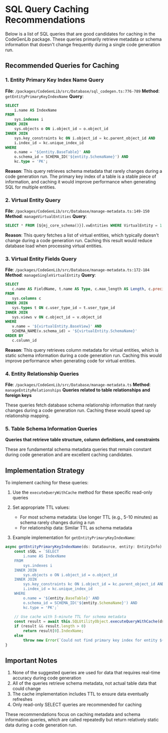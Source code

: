# SQL Query Caching Recommendations

Below is a list of SQL queries that are good candidates for caching in the CodeGenLib package. These queries primarily retrieve metadata or schema information that doesn't change frequently during a single code generation run.

## Recommended Queries for Caching

### 1. Entity Primary Key Index Name Query
**File**: `/packages/CodeGenLib/src/Database/sql_codegen.ts:776-789`
**Method**: `getEntityPrimaryKeyIndexName`
**Query**:
```sql
SELECT
    i.name AS IndexName
FROM
    sys.indexes i
INNER JOIN
    sys.objects o ON i.object_id = o.object_id
INNER JOIN
    sys.key_constraints kc ON i.object_id = kc.parent_object_id AND
    i.index_id = kc.unique_index_id
WHERE
    o.name = '${entity.BaseTable}' AND
    o.schema_id = SCHEMA_ID('${entity.SchemaName}') AND
    kc.type = 'PK';
```
**Reason**: This query retrieves schema metadata that rarely changes during a code generation run. The primary key index of a table is a stable piece of information, and caching it would improve performance when generating SQL for multiple entities.

### 2. Virtual Entity Query
**File**: `/packages/CodeGenLib/src/Database/manage-metadata.ts:149-150`
**Method**: `manageVirtualEntities`
**Query**:
```sql
SELECT * FROM [${mj_core_schema()}].vwEntities WHERE VirtualEntity = 1
```
**Reason**: This query fetches a list of virtual entities, which typically doesn't change during a code generation run. Caching this result would reduce database load when processing virtual entities.

### 3. Virtual Entity Fields Query
**File**: `/packages/CodeGenLib/src/Database/manage-metadata.ts:172-184`
**Method**: `manageSingleVirtualEntity`
**Query**:
```sql
SELECT
   c.name AS FieldName, t.name AS Type, c.max_length AS Length, c.precision Precision, c.scale Scale, c.is_nullable AllowsNull
FROM
   sys.columns c
INNER JOIN
   sys.types t ON c.user_type_id = t.user_type_id
INNER JOIN
   sys.views v ON c.object_id = v.object_id
WHERE
   v.name = '${virtualEntity.BaseView}' AND
   SCHEMA_NAME(v.schema_id) = '${virtualEntity.SchemaName}'
ORDER BY
   c.column_id
```
**Reason**: This query retrieves column metadata for virtual entities, which is static schema information during a code generation run. Caching this would improve performance when generating code for virtual entities.

### 4. Entity Relationship Queries
**File**: `/packages/CodeGenLib/src/Database/manage-metadata.ts`
**Method**: `manageEntityRelationships`
**Queries related to table relationships and foreign keys**

These queries fetch database schema relationship information that rarely changes during a code generation run. Caching these would speed up relationship mapping.

### 5. Table Schema Information Queries
**Queries that retrieve table structure, column definitions, and constraints**

These are fundamental schema metadata queries that remain constant during code generation and are excellent caching candidates.

## Implementation Strategy

To implement caching for these queries:

1. Use the `executeQueryWithCache` method for these specific read-only queries
2. Set appropriate TTL values:
   - For most schema metadata: Use longer TTL (e.g., 5-10 minutes) as schema rarely changes during a run
   - For relationship data: Similar TTL as schema metadata

3. Example implementation for `getEntityPrimaryKeyIndexName`:

```typescript
async getEntityPrimaryKeyIndexName(ds: DataSource, entity: EntityInfo): Promise<string> {
    const sSQL = `SELECT
        i.name AS IndexName
    FROM
        sys.indexes i
    INNER JOIN
        sys.objects o ON i.object_id = o.object_id
    INNER JOIN
        sys.key_constraints kc ON i.object_id = kc.parent_object_id AND
        i.index_id = kc.unique_index_id
    WHERE
        o.name = '${entity.BaseTable}' AND
        o.schema_id = SCHEMA_ID('${entity.SchemaName}') AND
        kc.type = 'PK';`
        
    // Use cache with 5-minute TTL for schema metadata
    const result = await this.SQLUtilityObject.executeQueryWithCache(ds, sSQL, [], 300000);
    if (result && result.length > 0)
        return result[0].IndexName;
    else
        throw new Error(`Could not find primary key index for entity ${entity.Name}`);
}
```

## Important Notes

1. None of the suggested queries are used for data that requires real-time accuracy during code generation
2. All of the queries retrieve schema metadata, not actual table data that could change
3. The cache implementation includes TTL to ensure data eventually refreshes
4. Only read-only SELECT queries are recommended for caching

These recommendations focus on caching metadata and schema information queries, which are called repeatedly but return relatively static data during a code generation run.